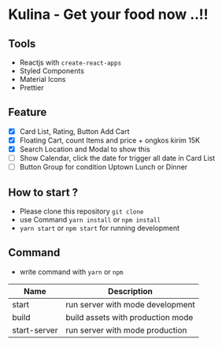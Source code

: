 # Kulina - Get your food now ..!!

## Tools

+ Reactjs with `create-react-apps`
+ Styled Components
+ Material Icons
+ Prettier

## Feature
+ [x] Card List, Rating, Button Add Cart
+ [x] Floating Cart, count Items and price + ongkos kirim 15K
+ [x] Search Location and Modal to show this
+ [ ] Show Calendar, click the date for trigger all date in Card List
+ [ ] Button Group for condition Uptown Lunch or Dinner

## How to start ?

+ Please clone this repository `git clone`
+ use Command `yarn install` or `npm install`
+ `yarn start` or `npm start` for running development

## Command 

+ write command with `yarn` or `npm`

| Name | Description |
|------------|------------------------------------|
| start | run server with mode development |
| build | build assets with production mode |
| start-server | run server with mode production |

